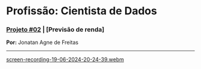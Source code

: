 # **Profissão: Cientista de Dados**

### [**Projeto #02**](https://github.com/JonatanAgneDeFreitas/Previsao-de-renda-1.git) | [Previsão de renda]

**Por:** Jonatan Agne de Freitas<br>

<!-- **Data:** 20 de junho de 2024.<br> -->
<!-- **Última atualização:** 20 de junho de 2024. -->

---

[screen-recording-19-06-2024-20-24-39.webm](https://github.com/JonatanAgneDeFreitas/Previsao-de-renda-1/assets/158763412/01af8f39-b087-4ec9-8e87-fc122d7671c5)
